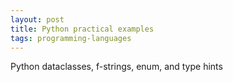 ```yaml
---
layout: post
title: Python practical examples
tags: programming-languages
---
```


Python dataclasses, f-strings, enum, and type hints


<script src="https://gist.github.com/selimslab/0e023776e4a24837921e8774c465531d.js"></script>
